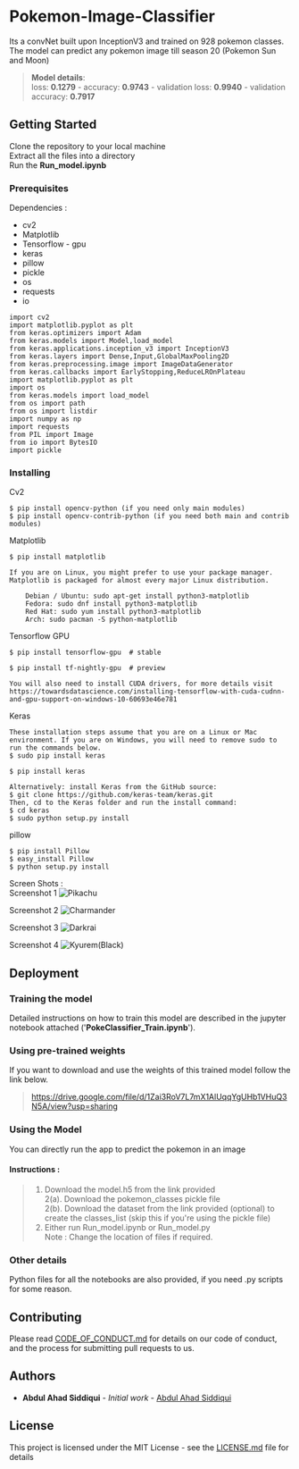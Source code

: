 # Pokemon-Image-Classifier
Its a convNet built upon InceptionV3 and trained on 928 pokemon classes. The model can predict any pokemon image till season 20 (Pokemon Sun and Moon)
> **Model details**:  
 loss: **0.1279** - accuracy: **0.9743** - validation loss: **0.9940** - validation accuracy: **0.7917**

## Getting Started

Clone the repository to your local machine  
Extract all the files into a directory  
Run the  	**Run_model.ipynb** 

### Prerequisites

Dependencies :  
* cv2  
* Matplotlib
* Tensorflow - gpu
* keras
* pillow
* pickle
* os
* requests
* io
```
import cv2
import matplotlib.pyplot as plt
from keras.optimizers import Adam
from keras.models import Model,load_model
from keras.applications.inception_v3 import InceptionV3
from keras.layers import Dense,Input,GlobalMaxPooling2D
from keras.preprocessing.image import ImageDataGenerator
from keras.callbacks import EarlyStopping,ReduceLROnPlateau
import matplotlib.pyplot as plt
import os
from keras.models import load_model
from os import path
from os import listdir
import numpy as np
import requests
from PIL import Image
from io import BytesIO
import pickle
```

### Installing


Cv2

```
$ pip install opencv-python (if you need only main modules)
$ pip install opencv-contrib-python (if you need both main and contrib modules)
```

Matplotlib

```
$ pip install matplotlib

If you are on Linux, you might prefer to use your package manager. Matplotlib is packaged for almost every major Linux distribution.

    Debian / Ubuntu: sudo apt-get install python3-matplotlib
    Fedora: sudo dnf install python3-matplotlib
    Red Hat: sudo yum install python3-matplotlib
    Arch: sudo pacman -S python-matplotlib

```
Tensorflow GPU

```
$ pip install tensorflow-gpu  # stable

$ pip install tf-nightly-gpu  # preview

You will also need to install CUDA drivers, for more details visit  
https://towardsdatascience.com/installing-tensorflow-with-cuda-cudnn-and-gpu-support-on-windows-10-60693e46e781
```

Keras

```
These installation steps assume that you are on a Linux or Mac environment. If you are on Windows, you will need to remove sudo to run the commands below.
$ sudo pip install keras  

$ pip install keras

Alternatively: install Keras from the GitHub source:
$ git clone https://github.com/keras-team/keras.git
Then, cd to the Keras folder and run the install command:
$ cd keras
$ sudo python setup.py install
```
pillow 

```
$ pip install Pillow
$ easy_install Pillow
$ python setup.py install
```
Screen Shots :  
Screenshot 1
![Pikachu](https://github.com/AbdulAhadSiddiqui11/Pokemon-Image-Classifier/blob/master/SnapShots/poke_snap1.JPG)  

Screenshot 2
![Charmander](https://github.com/AbdulAhadSiddiqui11/Pokemon-Image-Classifier/blob/master/SnapShots/poke_snap2.JPG)  

Screenshot 3
![Darkrai](https://github.com/AbdulAhadSiddiqui11/Pokemon-Image-Classifier/blob/master/SnapShots/poke_snap3.JPG)  

Screenshot 4
![Kyurem(Black)](https://github.com/AbdulAhadSiddiqui11/Pokemon-Image-Classifier/blob/master/SnapShots/poke_snap4.JPG)  


## Deployment

### Training the model
 Detailed instructions on how to train this model are described in the jupyter notebook attached ('**PokeClassifier_Train.ipynb**').

### Using pre-trained weights
 If you want to download and use the weights of this trained model follow the link below.   
> https://drive.google.com/file/d/1Zai3RoV7L7mX1AlUqqYgUHb1VHuQ3N5A/view?usp=sharing

### Using the Model
 You can directly run the app to predict the pokemon in an image
 ####  Instructions : 
> 1.    Download the model.h5 from the link provided  
> 2(a). Download the pokemon_classes pickle file  
> 2(b). Download the dataset from the link provided (optional) to create the classes_list (skip this if you're using the pickle file)  
> 3.    Either run Run_model.ipynb or Run_model.py  
> Note : Change the location of files if required.  

### Other details  
 Python files for all the notebooks are also provided, if you need .py scripts for some reason.  

## Contributing

Please read [CODE_OF_CONDUCT.md](https://github.com/AbdulAhadSiddiqui11/Pokemon-Image-Classifier/blob/master/CODE_OF_CONDUCT.md) for details on our code of conduct, and the process for submitting pull requests to us.

## Authors

* **Abdul Ahad Siddiqui** - *Initial work* - [Abdul Ahad Siddiqui](https://github.com/AbdulAhadSiddiqui11)

## License

This project is licensed under the MIT License - see the [LICENSE.md](https://github.com/AbdulAhadSiddiqui11/Pokemon-Image-Classifier/blob/master/LICENSE) file for details

